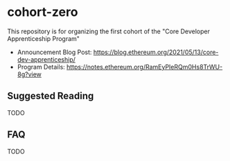 # cohort-zero

This repository is for organizing the first cohort of the "Core Developer Apprenticeship Program"

- Announcement Blog Post: https://blog.ethereum.org/2021/05/13/core-dev-apprenticeship/
- Program Details: https://notes.ethereum.org/RamEyPIeRQm0Hs8TrWU-8g?view


## Suggested Reading

TODO


## FAQ

TODO
